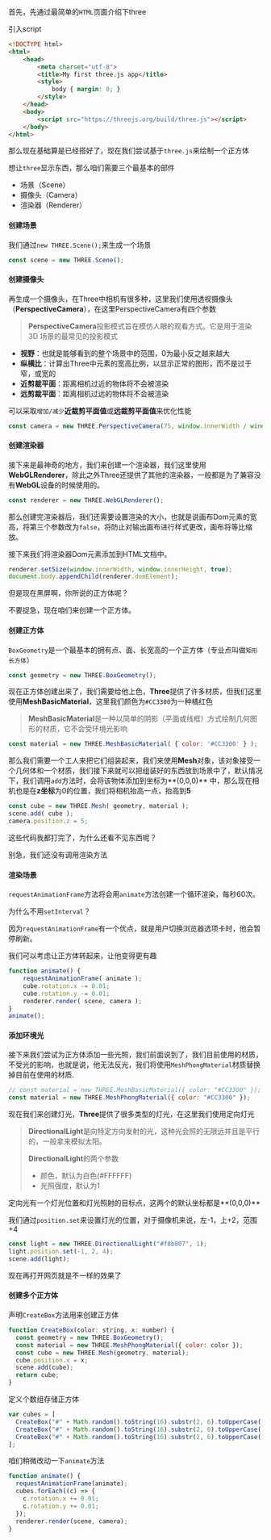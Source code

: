 首先，先通过最简单的`HTML`页面介绍下three

引入script

```html
<!DOCTYPE html>
<html>
	<head>
		<meta charset="utf-8">
		<title>My first three.js app</title>
		<style>
			body { margin: 0; }
		</style>
	</head>
	<body>
		<script src="https://threejs.org/build/three.js"></script>
	</body>
</html>
```

那么现在基础算是已经搭好了，现在我们尝试基于`three.js`来绘制一个正方体

想让`three`显示东西，那么咱们需要三个最基本的部件

* 场景（Scene）
* 摄像头（Camera）
* 渲染器（Renderer）

#### 创建场景

我们通过`new THREE.Scene();`来生成一个场景

```js
const scene = new THREE.Scene();
```

#### 创建摄像头

再生成一个摄像头，在Three中相机有很多种，这里我们使用透视摄像头（**PerspectiveCamera**），在这里PerspectiveCamera有四个参数

> **PerspectiveCamera**投影模式旨在模仿人眼的观看方式。它是用于渲染 3D 场景的最常见的投影模式

* **视野**：也就是能够看到的整个场景中的范围，0为最小反之越来越大
* **纵横比**：计算出Three中元素的宽高比例，以显示正常的图形，而不是过于窄，或宽的
* **近剪裁平面**：距离相机过近的物体将不会被渲染
* **远剪裁平面**：距离相机过远的物体将不会被渲染

可以采取`增加/减少`**近裁剪平面值**或**远裁剪平面值**来优化性能

```js
const camera = new THREE.PerspectiveCamera(75, window.innerWidth / window.innerHeight, 0.1, 1000);
```

#### 创建渲染器

接下来是最神奇的地方，我们来创建一个渲染器，我们这里使用**WebGLRenderer**，除此之外Three还提供了其他的渲染器，一般都是为了兼容没有**WebGL**设备的时候使用的。

```js
const renderer = new THREE.WebGLRenderer();
```

那么创建完渲染器后，我们还需要设置渲染的大小，也就是说画布Dom元素的宽高，将第三个参数改为`false`，将防止对输出画布进行样式更改，画布将等比缩放。

接下来我们将渲染器Dom元素添加到HTML文档中。

```js
renderer.setSize(window.innerWidth, window.innerHeight, true);
document.body.appendChild(renderer.domElement);
```

但是现在黑屏啊，你所说的正方体呢？

不要捉急，现在咱们来创建一个正方体。

#### 创建正方体

`BoxGeometry`是一个最基本的拥有点、面、长宽高的一个正方体（专业点叫做`矩形长方体`）

```js
const geometry = new THREE.BoxGeometry();
```

现在正方体创建出来了，我们需要给他上色，**Three**提供了许多材质，但我们这里使用**MeshBasicMaterial**，这里我们颜色为`#CC3300`为一种橘红色

> **MeshBasicMaterial**是一种以简单的阴影（平面或线框）方式绘制几何图形的材质，它不会受环境光影响

```js
const material = new THREE.MeshBasicMaterial( { color: '#CC3300' } );
```

那么我们需要一个工人来把它们组装起来，我们来使用**Mesh**对象，该对象接受一个几何体和一个材质，我们接下来就可以把组装好的东西放到场景中了，默认情况下，我们调用`add`方法时，会将该物体添加到坐标为**(0,0,0)** 中，那么现在相机也是在**z坐标**为0的位置，我们将相机抬高一点，抬高到**5**

```js
const cube = new THREE.Mesh( geometry, material );
scene.add( cube );
camera.position.z = 5;
```

这些代码我都打完了，为什么还看不见东西呢？

别急，我们还没有调用渲染方法

#### 渲染场景

`requestAnimationFrame`方法将会用`animate`方法创建一个循环渲染，每秒60次。

为什么不用`setInterval`？

因为`requestAnimationFrame`有一个优点，就是用户切换浏览器选项卡时，他会暂停刷新。

我们可以考虑让正方体转起来，让他变得更有趣

```js
function animate() {
	requestAnimationFrame( animate );
    cube.rotation.x -= 0.01;
	cube.rotation.y -= 0.01;
	renderer.render( scene, camera );
}
animate();
```

#### 添加环境光

接下来我们尝试为正方体添加一些光照，我们前面说到了，我们目前使用的材质，不受光的影响，也就是说，他无法反光，我们将使用`MeshPhongMaterial`材质替换掉目前在使用的材质.

```js
// const material = new THREE.MeshBasicMaterial({ color: "#CC3300" });
const material = new THREE.MeshPhongMaterial({ color: "#CC3300" });
```

现在我们来创建灯光，**Three**提供了很多类型的灯光，在这里我们使用定向灯光

> **DirectionalLight**是向特定方向发射的光，这种光会照的无限远并且是平行的，一般拿来模拟太阳。
>
> **DirectionalLight**的两个参数
>
> * 颜色，默认为白色(#FFFFFF)
> * 光照强度，默认为1

定向光有一个灯光位置和灯光照射的目标点，这两个的默认坐标都是**(0,0,0)**

我们通过`position.set`来设置灯光的位置，对于摄像机来说，左-1，上+2，范围+4

```js
const light = new THREE.DirectionalLight("#f8b807", 1);
light.position.set(-1, 2, 4);
scene.add(light);
```

现在再打开网页就是不一样的效果了

#### 创建多个正方体

声明`CreateBox`方法用来创建正方体

```js
function CreateBox(color: string, x: number) {
  const geometry = new THREE.BoxGeometry();
  const material = new THREE.MeshPhongMaterial({ color: color });
  const cube = new THREE.Mesh(geometry, material);
  cube.position.x = x;
  scene.add(cube);
  return cube;
}
```

定义个数组存储正方体

```js
var cubes = [
  CreateBox("#" + Math.random().toString(16).substr(2, 6).toUpperCase(), -2),
  CreateBox("#" + Math.random().toString(16).substr(2, 6).toUpperCase(), 0),
  CreateBox("#" + Math.random().toString(16).substr(2, 6).toUpperCase(), 2),
];
```

咱们稍微改动一下`animate`方法

```js
function animate() {
  requestAnimationFrame(animate);
  cubes.forEach((c) => {
    c.rotation.x += 0.01;
    c.rotation.y += 0.01;
  });
  renderer.render(scene, camera);
}
```
